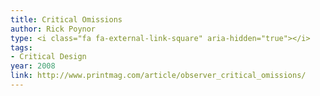 ```yaml
---
title: Critical Omissions
author: Rick Poynor
type: <i class="fa fa-external-link-square" aria-hidden="true"></i>
tags:
- Critical Design
year: 2008
link: http://www.printmag.com/article/observer_critical_omissions/
---
```


